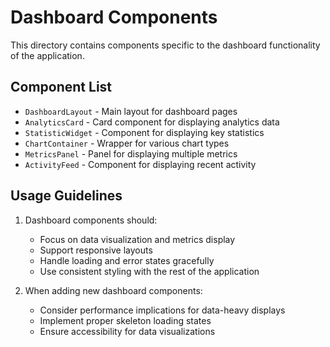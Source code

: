# Dashboard Components

This directory contains components specific to the dashboard functionality of the application.

## Component List

- `DashboardLayout` - Main layout for dashboard pages
- `AnalyticsCard` - Card component for displaying analytics data
- `StatisticWidget` - Component for displaying key statistics
- `ChartContainer` - Wrapper for various chart types
- `MetricsPanel` - Panel for displaying multiple metrics
- `ActivityFeed` - Component for displaying recent activity

## Usage Guidelines

1. Dashboard components should:
   - Focus on data visualization and metrics display
   - Support responsive layouts
   - Handle loading and error states gracefully
   - Use consistent styling with the rest of the application

2. When adding new dashboard components:
   - Consider performance implications for data-heavy displays
   - Implement proper skeleton loading states
   - Ensure accessibility for data visualizations